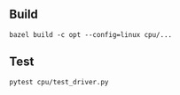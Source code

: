 ## Build

```
bazel build -c opt --config=linux cpu/...
```

## Test

```
pytest cpu/test_driver.py
```
